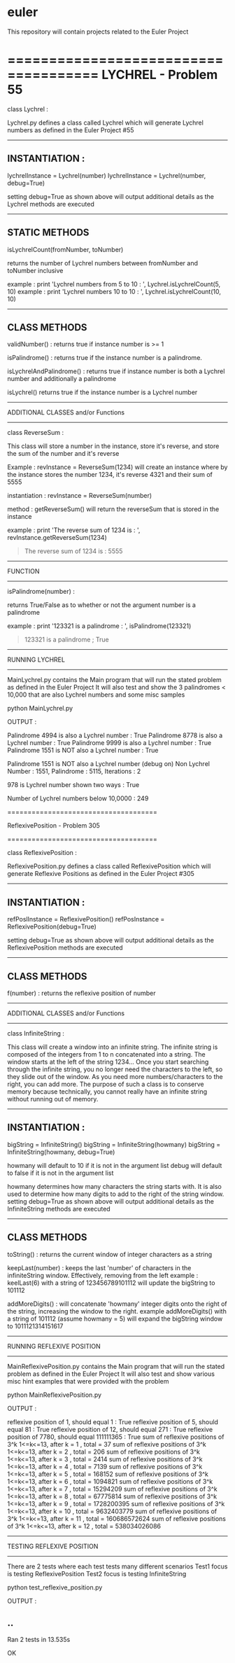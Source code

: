 # euler
This repository will contain projects related to the Euler Project

=====================================
LYCHREL - Problem 55
=====================================

class Lychrel :

Lychrel.py defines a class called Lychrel which will generate Lychrel numbers as defined in the Euler Project #55

--------
INSTANTIATION : 
--------

lychrelInstance = Lychrel(number)
lychrelInstance = Lychrel(number, debug=True) 

setting debug=True as shown above will output additional details as the Lychrel methods are executed

--------
STATIC METHODS
--------
isLychrelCount(fromNumber, toNumber)

returns the number of Lychrel numbers between fromNumber and toNumber inclusive

example : print 'Lychrel numbers from 5 to 10 : ', Lychrel.isLychrelCount(5, 10)
example : print 'Lychrel numbers 10 to 10 : ', Lychrel.isLychrelCount(10, 10)

--------
CLASS METHODS
--------

validNumber() : returns true if instance number is >= 1

isPalindrome() : returns true if the instance number is a palindrome.  

isLychrelAndPalindrome() : returns true if instance number is both a Lychrel number and additionally a palindrome

isLychrel() returns true if the instance number is a Lychrel number

----------

ADDITIONAL CLASSES and/or Functions

----------

class ReverseSum :

This class will store a number in the instance, store it's reverse, and store the sum of the number and it's reverse

Example : revInstance = ReverseSum(1234) will create an instance where by the instance stores the number 1234, it's reverse 4321 and their sum of 5555

instantiation : revInstance = ReverseSum(number)

method : getReverseSum() will return the reverseSum that is stored in the instance

example : print 'The reverse sum of 1234 is : ', revInstance.getReverseSum(1234)
> The reverse sum of 1234 is : 5555

----------

FUNCTION 

----------

isPalindrome(number) : 

returns True/False as to whether or not the argument number is a palindrome

example : print '123321 is a palindrome : ', isPalindrome(123321)
> 123321 is a palindrome ; True

----------

RUNNING LYCHREL

----------

MainLychrel.py contains the Main program that will run the stated problem as defined in the Euler Project
It will also test and show the 3 palindromes < 10,000 that are also Lychrel numbers and some misc samples

python MainLychrel.py

OUTPUT : 

Palindrome 4994 is also a Lychrel number     :  True
Palindrome 8778 is also a Lychrel number     :  True
Palindrome 9999 is also a Lychrel number     :  True
Palindrome 1551 is NOT also a Lychrel number :  True

Palindrome 1551 is NOT also a Lychrel number (debug on) 
Non Lychrel Number : 1551, Palindrome : 5115, Iterations : 2

978 is Lychrel number shown two ways :  True

Number of Lychrel numbers below 10,0000 :  249

=====================================

ReflexivePosition - Problem 305

=====================================

class ReflexivePosition : 

ReflexivePosition.py defines a class called ReflexivePosition which will generate Reflexive Positions as defined in the Euler Project #305

--------
INSTANTIATION : 
--------

refPoslInstance = ReflexivePosition()
refPosInstance = ReflexivePosition(debug=True) 

setting debug=True as shown above will output additional details as the ReflexivePosition methods are executed

--------
CLASS METHODS
--------

f(number) : returns the reflexive position of number

----------

ADDITIONAL CLASSES and/or Functions

----------

class InfiniteString :

This class will create a window into an infinite string.  The infinite string is composed of the integers from 1 to n concatenated into a string.
The window starts at the left of the string 1234...
Once you start searching through the infinite string, you no longer need the characters to the left, so they slide out of the window.
As you need more numbers/characters to the right, you can add more.  The purpose of such a class is to conserve memory because technically, you 
cannot really have an infinite string without running out of memory.

--------
INSTANTIATION : 
--------

bigString = InfiniteString()
bigString = InfiniteString(howmany)
bigString = InfiniteString(howmany, debug=True)

howmany will default to 10 if it is not in the argument list
debug will default to false if it is not in the argument list

howmany determines how many characters the string starts with.  It is also used to determine how many digits to add to the right of the string window.
setting debug=True as shown above will output additional details as the InfiniteString methods are executed

--------
CLASS METHODS
--------

toString() : returns the current window of integer characters as a string

keepLast(number) : keeps the last 'number' of characters in the infiniteString window.  Effectively, removing from the left
example : keelLast(6) with a string of 123456789101112 will update the bigString to 101112

addMoreDigits() : will concatenate 'howmany' integer digits onto the right of the string, increasing the window to the right.
example addMoreDigits() with a string of 101112 (assume howmany = 5) will expand the bigString window to 1011121314151617

----------

RUNNING REFLEXIVE POSITION

----------

MainReflexivePosition.py contains the Main program that will run the stated problem as defined in the Euler Project
It will also test and show various misc hint examples that were provided with the problem

python MainReflexivePosition.py

OUTPUT : 

reflexive position of 1, should equal 1            :  True
reflexive position of 5, should equal 81           :  True
reflexive position of 12, should equal 271         :  True
reflexive position of 7780, should equal 111111365 :  True
sum of reflexive positions of 3^k 1<=k<=13, after k =  1 , total =  37
sum of reflexive positions of 3^k 1<=k<=13, after k =  2 , total =  206
sum of reflexive positions of 3^k 1<=k<=13, after k =  3 , total =  2414
sum of reflexive positions of 3^k 1<=k<=13, after k =  4 , total =  7139
sum of reflexive positions of 3^k 1<=k<=13, after k =  5 , total =  168152
sum of reflexive positions of 3^k 1<=k<=13, after k =  6 , total =  1094821
sum of reflexive positions of 3^k 1<=k<=13, after k =  7 , total =  15294209
sum of reflexive positions of 3^k 1<=k<=13, after k =  8 , total =  67775814
sum of reflexive positions of 3^k 1<=k<=13, after k =  9 , total =  1728200395
sum of reflexive positions of 3^k 1<=k<=13, after k =  10 , total =  9632403779
sum of reflexive positions of 3^k 1<=k<=13, after k =  11 , total =  160686572624
sum of reflexive positions of 3^k 1<=k<=13, after k =  12 , total =  538034026086

----------

TESTING REFLEXIVE POSITION

----------

There are 2 tests where each test tests many different scenarios
Test1 focus is testing ReflexivePosition
Test2 focus is testing InfiniteString

python test_reflexive_position.py

OUTPUT : 

..
----------------------------------------------------------------------
Ran 2 tests in 13.535s

OK



















